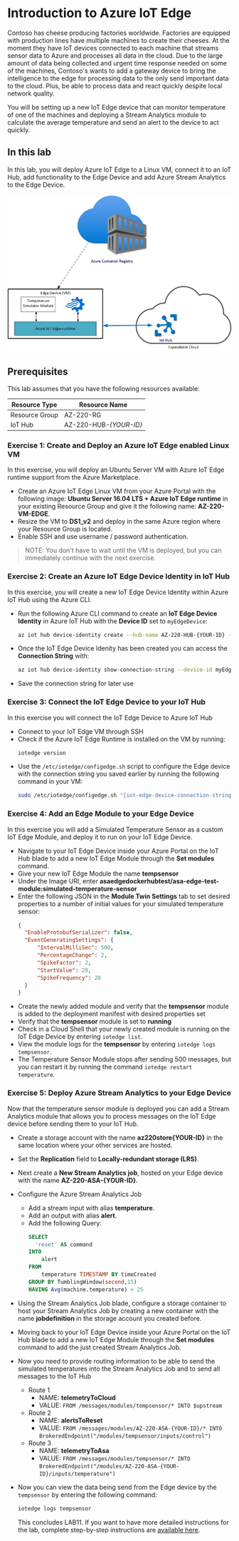 # Introduction to Azure IoT Edge
Contoso has cheese producing factories worldwide. Factories are equipped with production lines have multiple machines to create their cheeses. At the moment they have IoT devices connected to each machine that streams sensor data to Azure and processes all data in the cloud. Due to the large amount of data being collected and urgent time response needed on some of the machines, Contoso's wants to add a gateway device to bring the intelligence to the edge for processing data to the only send important data to the cloud. Plus, be able to process data and react quickly despite local network quality.

You will be setting up a new IoT Edge device that can monitor temperature of one of the machines and deploying a Stream Analytics module to calculate the average temperature and send an alert to the device to act quickly.

## In this lab
In this lab, you will deploy Azure IoT Edge to a Linux VM, connect it to an IoT Hub, add functionality to the Edge Device and add Azure Stream Analytics to the Edge Device.

![ScreenShot](../Images/11-Architecture.jpg)


## Prerequisites
This lab assumes that you have the following resources available:

Resource Type | Resource Name
--------------|--------------
Resource Group | AZ-220-RG
IoT Hub | AZ-220-HUB-*{YOUR-ID}*

### **Exercise 1: Create and Deploy an Azure IoT Edge enabled Linux VM**
In this exercise, you will deploy an Ubuntu Server VM with Azure IoT Edge runtime support from the Azure Marketplace.

- Create an Azure IoT Edge Linux VM from your Azure Portal with the following image: **Ubuntu Server 16.04 LTS + Azure IoT Edge runtime** in your existing Resource Group and give it the following name: **AZ-220-VM-EDGE**.
- Resize the VM to **DS1_v2** and deploy in the same Azure region where your Resource Group is located.
- Enable SSH and use username / password authentication.

> NOTE: You don't have to wait until the VM is deployed, but you can immediately continue with the next exercise.

### **Exercise 2: Create an Azure IoT Edge Device Identity in IoT Hub**
In this exercise, you will create a new IoT Edge Device Identity within Azure IoT Hub using the Azure CLI.

- Run the following Azure CLI command to create an **IoT Edge Device Identity** in Azure IoT Hub with the **Device ID** set to `myEdgeDevice`:
  ```sh
  az iot hub device-identity create --hub-name AZ-220-HUB-{YOUR-ID} --device-id myEdgeDevice --edge-enabled
  ```
- Once the IoT Edge Device Idenity has been created you can access the **Connection String** with:
  ```sh
  az iot hub device-identity show-connection-string --device-id myEdgeDevice --hub-name AZ-220-HUB-{YOUR-ID}
  ```
- Save the connection string for later use

### **Exercise 3: Connect the IoT Edge Device to your IoT Hub**
In this exercise you will connect the IoT Edge Device to Azure IoT Hub
- Connect to your IoT Edge VM through SSH
- Check if the Azure IoT Edge Runtime is installed on the VM by running:
  ```bash
  iotedge version
  ```
- Use the `/etc/iotedge/configedge.sh` script to configure the Edge device with the connection string you saved earlier by running the following command in your VM:
  ```bash
  sudo /etc/iotedge/configedge.sh "{iot-edge-device-connection-string}"
  ```

### **Exercise 4: Add an Edge Module to your Edge Device**
In this exercise you will add a Simulated Temperature Sensor as a custom IoT Edge Module, and deploy it to run on your IoT Edge Device.
- Navigate to your IoT Edge Device inside your Azure Portal on the IoT Hub blade to add a new IoT Edge Module through the **Set modules** command.
- Give your new IoT Edge Module the name **tempsensor**
- Under the Image URI, enter **asaedgedockerhubtest/asa-edge-test-module:simulated-temperature-sensor**
- Enter the following JSON in the **Module Twin Settings** tab to set desired properties to a number of initial values for your simulated temperature sensor:
  ```JSON
  {
    "EnableProtobufSerializer": false,
    "EventGeneratingSettings": {
        "IntervalMilliSec": 500,
        "PercentageChange": 2,
        "SpikeFactor": 2,
        "StartValue": 20,
        "SpikeFrequency": 20
    }
  }
  ```
- Create the newly added module and verify that the **tempsensor** module is added to the deployment manifest with desired properties set
- Verify that the **tempsensor** module is set to **running**
- Check in a Cloud Shell that your newly created module is running on the IoT Edge Device by entering `iotedge list`.
- View the module logs for the **tempsensor** by entering `iotedge logs tempsensor`.
- The Temperature Sensor Module stops after sending 500 messages, but you can restart it by running the command `iotedge restart temperature`.

### **Exercise 5: Deploy Azure Stream Analytics to your Edge Device**
Now that the temperature sensor module is deployed you can add a Stream Analytics module that allows you to process messages on the IoT Edge device before sending them to your IoT Hub.
- Create a storage account with the name **az220store{YOUR-ID}** in the same location where your other services are hosted.
- Set the **Replication** field to **Locally-redundant storage (LRS)**.
- Next create a **New Stream Analytics job**, hosted on your Edge device with the name **AZ-220-ASA-{YOUR-ID}**.
- Configure the Azure Stream Analytics Job
  - Add a stream input with alias **temperature**.
  - Add an output with alias **alert**.
  - Add the following Query:
    ``` SQL
    SELECT  
      'reset' AS command
    INTO
        alert
    FROM
        temperature TIMESTAMP BY timeCreated
    GROUP BY TumblingWindow(second,15)
    HAVING Avg(machine.temperature) > 25
    ```
- Using the Stream Analytics Job blade, configure a storage container to host your Stream Analytics Job by creating a new container with the name **jobdefinition** in the storage account you created before.
- Moving back to your IoT Edge Device inside your Azure Portal on the IoT Hub blade to add a new IoT Edge Module through the **Set modules** command to add the just created Stream Analytics Job.
- Now you need to provide routing information to be able to send the simulated temperatures into the Stream Analytics Job and to send all messages to the IoT Hub
  - Route 1
    - NAME: **telemetryToCloud**
    - VALUE: `FROM /messages/modules/tempsensor/* INTO $upstream`
  - Route 2
    - NAME: **alertsToReset**
    - VALUE: `FROM /messages/modules/AZ-220-ASA-{YOUR-ID}/* INTO BrokeredEndpoint("/modules/tempsensor/inputs/control")`
  - Route 3
    - NAME: **telemetryToAsa**
    - VALUE: `FROM /messages/modules/tempsensor/* INTO BrokeredEndpoint("/modules/AZ-220-ASA-{YOUR-ID}/inputs/temperature")`
- Now you can view the data being send from the Edge device by the `tempsensor` by entering the following command:
  ``` sh
  iotedge logs tempsensor
  ```

  This concludes LAB11. If you want to have more detailed instructions for the lab, complete step-by-step instructions are [available here](https://github.com/MicrosoftLearning/AZ-220-Microsoft-Azure-IoT-Developer/blob/master/Instructions/Labs/LAB_AK_11-introduction-to-azure-iot-edge.md).

